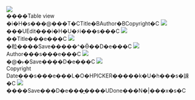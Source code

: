 <img src="pic1.png"><br>
����Table view �i�H�s���@���T�CTitle�BAuthor�BCopyright�C
<img src="pic2.png"><br>
���UEdit���i�H�U�۶i���s���C
<img src="pic3.png"><br>
��Title���e���C
<img src="pic4.png"><br>
�粒����Save�����^�Ӫ��D�e���C
<img src="pic5.png"><br>
Author���s���e���C
<img src="pic6.png"><br>
�@�˫�Save���᪺�D�e���C
<img src="pic7.png"><br>
Copyright Date���s���e���L�O�HPICKER�����k�U�h���s�誺�C
<img src="pic8.png"><br>
����Save���D�e���̫����UDone���N�|���x�s�C
